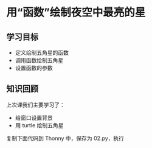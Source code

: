 # 用“函数”绘制夜空中最亮的星


## 学习目标 

* 定义绘制五角星的函数
* 调用函数绘制五角星
* 设置函数的参数

## 知识回顾

上次课我们主要学习了：

* 给窗口设置背景
* 用 turtle 绘制五角星

复制下面代码到 Thonny 中，保存为 02.py，执行

